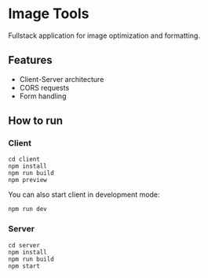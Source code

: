 # Image Tools

Fullstack application for image optimization and formatting.

## Features

- Client-Server architecture
- CORS requests
- Form handling

## How to run

### Client

```shell
cd client
npm install
npm run build
npm preview
```

You can also start client in development mode:

```shell
npm run dev
```

### Server

```shell
cd server
npm install
npm run build
npm start
```

